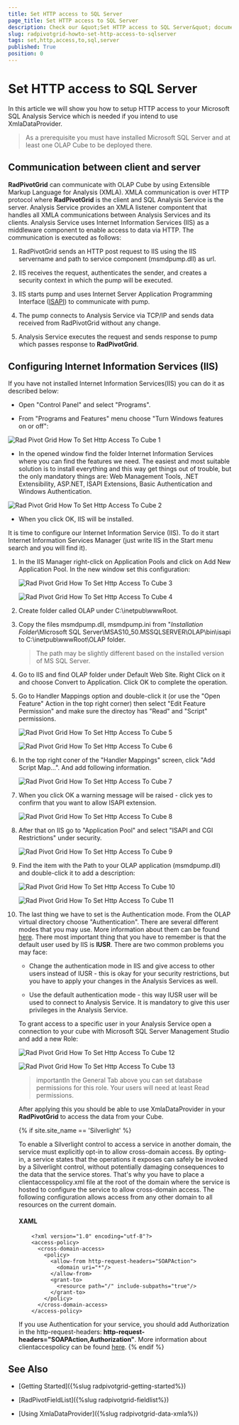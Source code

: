 ```yaml
---
title: Set HTTP access to SQL Server
page_title: Set HTTP access to SQL Server
description: Check our &quot;Set HTTP access to SQL Server&quot; documentation article for the RadPivotGrid {{ site.framework_name }} control.
slug: radpivotgrid-howto-set-http-access-to-sqlserver
tags: set,http,access,to,sql,server
published: True
position: 0
---
```


# Set HTTP access to SQL Server

In this article we will show you how to setup HTTP access to your Microsoft SQL Analysis Service which is needed if you intend to use XmlaDataProvider.

>As a prerequisite you must have installed Microsoft SQL Server and at least one OLAP Cube to be deployed there.

## Communication between client and server

__RadPivotGrid__ can communicate with OLAP Cube by using Extensible Markup Language for Analysis (XMLA). XMLA communication is over HTTP protocol where __RadPivotGrid__ is the client and SQL Analysis Service is the server. Analysis Service provides an XMLA listener compontent that handles all XMLA communications between Analysis Services and its clients. Analysis Service uses Internet Information Services (IIS) as a middleware component to enable access to data via HTTP. The communication is executed as follows:        

1. RadPivotGrid sends an HTTP post request to IIS using the IIS servername and path to service component (msmdpump.dll) as url.            

1. IIS receives the request, authenticates the sender, and creates a security context in which the pump will be executed.            

1. IIS starts pump and uses Internet Server Application Programming Interface ([ISAPI](http://en.wikipedia.org/wiki/Internet_Server_Application_Programming_Interface)) to communicate with pump.            

1. The pump connects to Analysis Service via TCP/IP and sends data received from RadPivotGrid without any change.            

1. Analysis Service executes the request and sends response to pump which passes response to __RadPivotGrid__.            

## Configuring Internet Information Services (IIS)

If you have not installed Internet Information Services(IIS) you can do it as described below:        

* Open "Control Panel" and select "Programs".            

* From "Programs and Features" menu choose "Turn Windows features on or off":

![Rad Pivot Grid How To Set Http Access To Cube 1](images/RadPivotGrid_HowTo_SetHttpAccessToCube_1.png)

* In the opened window find the folder Internet Information Services where you can find the features we need. The easiest and most suitable solution is to install everything and this way get things out of trouble, but the only mandatory things are: Web Management Tools, .NET Extensibility, ASP.NET, ISAPI Extensions, Basic Authentication and Windows Authentication.

![Rad Pivot Grid How To Set Http Access To Cube 2](images/RadPivotGrid_HowTo_SetHttpAccessToCube_2.png)

* When you click OK, IIS will be installed.            

It is time to configure our Internet Information Service (IIS). To do it start Internet Information Services Manager (just write IIS in the Start menu search and you will find it).        

1. In the IIS Manager right-click on Application Pools and click on Add New Application Pool. In the new window set this configuration:

	![Rad Pivot Grid How To Set Http Access To Cube 3](images/RadPivotGrid_HowTo_SetHttpAccessToCube_3.png)

	![Rad Pivot Grid How To Set Http Access To Cube 4](images/RadPivotGrid_HowTo_SetHttpAccessToCube_4.png)

1. Create folder called OLAP under C:\inetpub\wwwRoot.       

1. Copy the files msmdpump.dll, msmdpump.ini from "*Installation Folder*\Microsoft SQL Server\MSAS10_50.MSSQLSERVER\OLAP\bin\isapi to C:\inetpub\wwwRoot\OLAP folder.

	>The path may be slightly different based on the installed version of MS SQL Server.

1. Go to IIS and find OLAP folder under Default Web Site. Right Click on it and choose Convert to Application. Click OK to complete the operation.

1. Go to Handler Mappings option and double-click it (or use the "Open Feature" Action in the top right corner) then select "Edit Feature Permission" and make sure the directoy has "Read" and "Script" permissions.

	![Rad Pivot Grid How To Set Http Access To Cube 5](images/RadPivotGrid_HowTo_SetHttpAccessToCube_5.png)

	![Rad Pivot Grid How To Set Http Access To Cube 6](images/RadPivotGrid_HowTo_SetHttpAccessToCube_6.png)

1. In the top right coner of the "Handler Mappings" screen, click "Add Script Map...". And add following information.

	![Rad Pivot Grid How To Set Http Access To Cube 7](images/RadPivotGrid_HowTo_SetHttpAccessToCube_7.png)

1. When you click OK a warning message will be raised - click yes to confirm that you want to allow ISAPI extension.

	![Rad Pivot Grid How To Set Http Access To Cube 8](images/RadPivotGrid_HowTo_SetHttpAccessToCube_8.png)

1. After that on IIS go to "Application Pool" and select "ISAPI and CGI Restrictions" under security.

	![Rad Pivot Grid How To Set Http Access To Cube 9](images/RadPivotGrid_HowTo_SetHttpAccessToCube_9.png)

1. Find the item with the Path to your OLAP application (msmdpump.dll) and double-click it to add a description:

	![Rad Pivot Grid How To Set Http Access To Cube 10](images/RadPivotGrid_HowTo_SetHttpAccessToCube_10.png)

	![Rad Pivot Grid How To Set Http Access To Cube 11](images/RadPivotGrid_HowTo_SetHttpAccessToCube_11.png)

1. The last thing we have to set is the Authentication mode. From the OLAP virtual directory choose "Authentication". There are several different modes that you may use. More information about them can be found [here](http://msdn.microsoft.com/en-us/library/aa292114(v=vs.71).aspx). There most important thing that you have to remember is that the default user used by IIS is __IUSR__. There are two common problems you may face:            

	* Change the authentication mode in IIS and give access to other users instead of IUSR - this is okay for your security restrictions, but you have to apply your changes in the Analysis Services as well.                

	* Use the default authentication mode - this way IUSR user will be used to connect to Analysis Service. It is mandatory to give this user privileges in the Analysis Service. 

	To grant access to a specific user in your Analysis Service open a connection to your cube with Microsoft SQL Server Management Studio and add a new Role:

	![Rad Pivot Grid How To Set Http Access To Cube 12](images/RadPivotGrid_HowTo_SetHttpAccessToCube_12.png)

	![Rad Pivot Grid How To Set Http Access To Cube 13](images/RadPivotGrid_HowTo_SetHttpAccessToCube_13.png)

	>importantIn the General Tab above you can set database permissions for this role. Your users will need at least Read permissions.                

	After applying this you should be able to use XmlaDataProvider in your __RadPivotGrid__ to access the data from your Cube.

	{% if site.site_name == 'Silverlight' %}

	To enable a Silverlight control to access a service in another domain, the service must explicitly opt-in to allow cross-domain access. By opting-in, a service states that the operations it exposes can safely be invoked by a Silverlight control, without potentially damaging consequences to the data that the service stores. That's why you have to place a clientaccesspolicy.xml file at the root of the domain where the service is hosted to configure the service to allow cross-domain access. The following configuration allows access from any other domain to all resources on the current domain.          

	#### __XAML__

	```XAML
		<?xml version="1.0" encoding="utf-8"?>
		<access-policy>
		  <cross-domain-access>
			<policy>
			  <allow-from http-request-headers="SOAPAction">
				<domain uri="*"/>
			  </allow-from>
			  <grant-to>
				<resource path="/" include-subpaths="true"/>
			  </grant-to>
			</policy>
		  </cross-domain-access>
		</access-policy>
	```

	If you use Authentication for your service, you should add Authorization in the http-request-headers:  __http-request-headers="SOAPAction,Authorization"__. More information about clientaccespolicy can be found [here](http://msdn.microsoft.com/en-us/library/cc197955(v=vs.95).aspx).
	{% endif %}

## See Also

 * [Getting Started]({%slug radpivotgrid-getting-started%})

 * [RadPivotFieldList]({%slug radpivotgrid-fieldlist%})

 * [Using XmlaDataProvider]({%slug radpivotgrid-data-xmla%})
